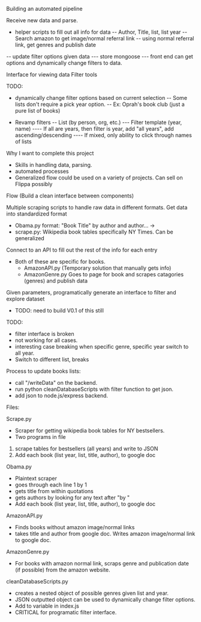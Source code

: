 Building an automated pipeline

Receive new data and parse.
- helper scripts to fill out all info for data
-- Author, Title, list, list year
-- Search amazon to get image/normal referral link
-- using normal referral link, get genres and publish date

-- update filter options given data
--- store mongoose
--- front end can get options and dynamically change filters to data.

Interface for viewing data
Filter tools

TODO:
- dynamically change filter options based on current selection
-- Some lists don't require a pick year option.
-- Ex: Oprah's book club (just a pure list of books)

- Revamp filters
-- List (by person, org, etc.)
--- Filter template (year, name)
---- If all are years, then filter is year, add "all years", add ascending/descending
---- If mixed, only ability to click through names of lists


Why I want to complete this project
- Skills in handling data, parsing.
- automated processes
- Generalized flow could be used on a variety of projects. Can sell on Flippa possibly


Flow (Build a clean interface between components)

Multiple scraping scripts to handle raw data in different formats. Get data into standardized format
- Obama.py format: "Book Title" by author and author... ->
- scrape.py: Wikipedia book tables specifically NY Times. Can be generalized

Connect to an API to fill out the rest of the info for each entry
- Both of these are specific for books.
	- AmazonAPI.py (Temporary solution that manually gets info)
	- AmazonGenre.py Goes to page for book and scrapes catagories (genres) and publish data


Given parameters, programatically generate an interface to filter and explore dataset
- TODO: need to build V0.1 of this still

TODO:
- filter interface is broken
- not working for all cases.
- interesting case breaking when specific genre, specific year switch to all year.
- Switch to different list, breaks

Process to update books lists:
- call "/writeData" on the backend.
- run python cleanDatabaseScripts with filter function
	to get json.
- add json to node.js/express backend.




Files:

Scrape.py
- Scraper for getting wikipedia book tables for NY bestsellers.
- Two programs in file
1. scrape tables for bestsellers (all years) and write to JSON
2. Add each book (list year, list, title, author), to google doc

Obama.py
- Plaintext scraper
- goes through each line 1 by 1
- gets title from within quotations
- gets authors by looking for any text after "by "
- Add each book (list year, list, title, author), to google doc

AmazonAPI.py
- Finds books without amazon image/normal links
- takes title and author from google doc. Writes amazon image/normal link to google doc.

AmazonGenre.py
- For books with amazon normal link, scraps genre and publication date (if possible) from the amazon website.

cleanDatabaseScripts.py
- creates a nested object of possible genres given list and year.
- JSON outputted object can be used to dynamically change filter options.
- Add to variable in index.js
- CRITICAL for programatic filter interface.
